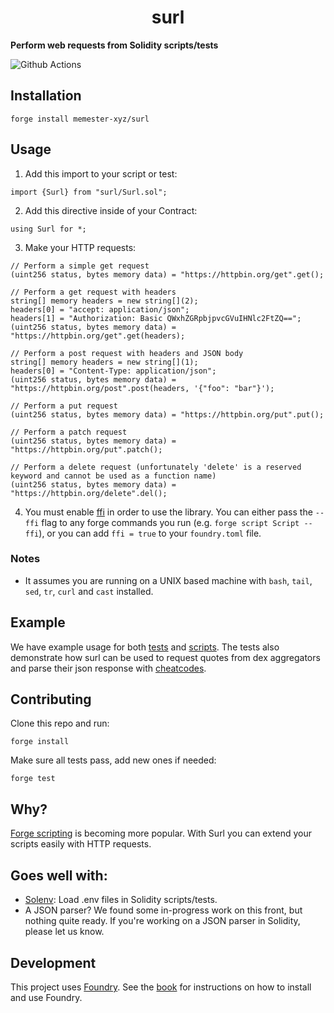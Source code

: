 # <h1 align="center"> surl </h1>

**Perform web requests from Solidity scripts/tests**

![Github Actions](https://github.com/memester-xyz/surl/workflows/test/badge.svg)

## Installation

```
forge install memester-xyz/surl
```

## Usage

1. Add this import to your script or test:

```solidity
import {Surl} from "surl/Surl.sol";
```

2. Add this directive inside of your Contract:

```solidity
using Surl for *;
```

3. Make your HTTP requests:

```solidity
// Perform a simple get request
(uint256 status, bytes memory data) = "https://httpbin.org/get".get();

// Perform a get request with headers
string[] memory headers = new string[](2);
headers[0] = "accept: application/json";
headers[1] = "Authorization: Basic QWxhZGRpbjpvcGVuIHNlc2FtZQ==";
(uint256 status, bytes memory data) = "https://httpbin.org/get".get(headers);

// Perform a post request with headers and JSON body
string[] memory headers = new string[](1);
headers[0] = "Content-Type: application/json";
(uint256 status, bytes memory data) = "https://httpbin.org/post".post(headers, '{"foo": "bar"}');

// Perform a put request
(uint256 status, bytes memory data) = "https://httpbin.org/put".put();

// Perform a patch request
(uint256 status, bytes memory data) = "https://httpbin.org/put".patch();

// Perform a delete request (unfortunately 'delete' is a reserved keyword and cannot be used as a function name)
(uint256 status, bytes memory data) = "https://httpbin.org/delete".del();
```

4. You must enable [ffi](https://book.getfoundry.sh/cheatcodes/ffi.html) in order to use the library. You can either pass the `--ffi` flag to any forge commands you run (e.g. `forge script Script --ffi`), or you can add `ffi = true` to your `foundry.toml` file.

### Notes

- It assumes you are running on a UNIX based machine with `bash`, `tail`, `sed`, `tr`, `curl` and `cast` installed.

## Example

We have example usage for both [tests](./test/Surl.t.sol) and [scripts](./script/). The tests also demonstrate how surl can be used to request quotes from dex aggregators and parse their json response with [cheatcodes](https://book.getfoundry.sh/cheatcodes/parse-json).

## Contributing

Clone this repo and run:

```
forge install
```

Make sure all tests pass, add new ones if needed:

```
forge test
```

## Why?

[Forge scripting](https://book.getfoundry.sh/tutorials/solidity-scripting.html) is becoming more popular. With Surl you can extend your scripts easily with HTTP requests.

## Goes well with:

- [Solenv](https://github.com/memester-xyz/solenv): Load .env files in Solidity scripts/tests.
- A JSON parser? We found some in-progress work on this front, but nothing quite ready. If you're working on a JSON parser in Solidity, please let us know.

## Development

This project uses [Foundry](https://getfoundry.sh). See the [book](https://book.getfoundry.sh/getting-started/installation.html) for instructions on how to install and use Foundry.

